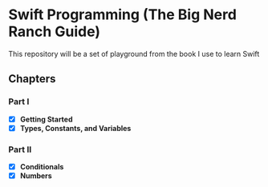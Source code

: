# Swift Programming (The Big Nerd Ranch Guide)

This repository will be a set of playground from the book I use to learn Swift

## Chapters

### Part I

- [x] **Getting Started**
- [x] **Types, Constants, and Variables**

### Part II

- [x] **Conditionals**
- [x] **Numbers**
